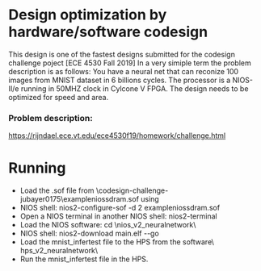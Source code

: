 # Design optimization by hardware/software codesign
This design is one of the fastest designs submitted for the codesign challenge poject [ECE 4530 Fall 2019]
In a very simiple term the problem description is as follows: 
You have a neural net that can reconize 100 images from MNIST dataset in 6 billions cycles. The processor is a NIOS-II/e running in 50MHZ clock in Cylcone V FPGA. The design needs to be optimized for speed and area. 

### Problem description:  
https://rijndael.ece.vt.edu/ece4530f19/homework/challenge.html



# Running

*   Load the .sof file from  \codesign-challenge-jubayer0175\exampleniossdram.sof using
*   NIOS shell: nios2-configure-sof -d 2 exampleniossdram.sof
*   Open a NIOS terminal in another NIOS shell: nios2-terminal
*   Load the NIOS software: cd \nios_v2_neuralnetwork\
*   NIOS shell: nios2-download main.elf --go
*   Load the mnist_infertest file to the HPS from the software\ hps_v2_neuralnetwork\
*   Run the mnist_infertest file in the HPS.


